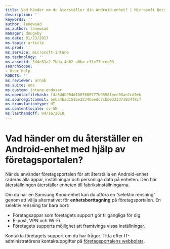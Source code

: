 ```yaml
---
title: Vad händer om du återställer din Android-enhet? | Microsoft Docs
description: ''
keywords: ''
author: lenewsad
ms.author: lanewsad
manager: dougeby
ms.date: 01/23/2017
ms.topic: article
ms.prod: ''
ms.service: microsoft-intune
ms.technology: ''
ms.assetid: 5d4e31a2-7bda-4d62-a0ba-c31e77ecea03
searchScope:
- User help
ROBOTS: ''
ms.reviewer: arnab
ms.suite: ems
ms.custom: intune-enduser
ms.openlocfilehash: f4a8ddb904d1007680777b9358feec08ae2cd0eb
ms.sourcegitcommit: 5eba4bad151be32346aedc7cbb0333d71934f8cf
ms.translationtype: HT
ms.contentlocale: sv-SE
ms.lasthandoff: 04/16/2018
---
```

# <a name="what-happens-if-you-reset-your-android-device-using-the-company-portal"></a>Vad händer om du återställer en Android-enhet med hjälp av företagsportalen?

När du använder företagsportalen för att återställa en Android-enhet raderas alla appar, inställningar och personliga data på enheten. Den här återställningen återställer enheten till fabriksinställningarna.

Om du har en Samsung Knox-enhet kan du utföra en ”selektiv rensning” genom att välja alternativet för **enhetsborttagning** på företagsportalen. En selektiv rensning tar bara bort:

- Företagsappar som företagets support gör tillgängliga för dig.
- E-post, VPN och Wi-Fi.
- Företagets supports möjlighet att framtvinga vissa inställningar.

Kontakta företagets support om du har frågor. Titta efter IT-administratörens kontaktuppgifter på [företagsportalens webbplats](https://portal.manage.microsoft.com#HelpDeskDialog).
